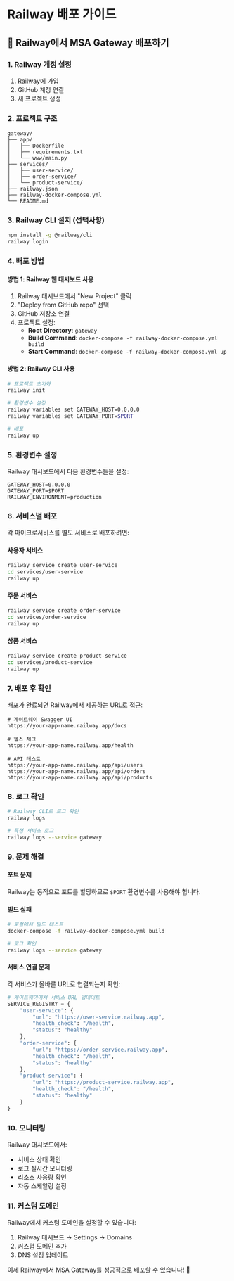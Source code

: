 # Railway 배포 가이드

## 🚀 Railway에서 MSA Gateway 배포하기

### 1. Railway 계정 설정

1. [Railway](https://railway.app)에 가입
2. GitHub 계정 연결
3. 새 프로젝트 생성

### 2. 프로젝트 구조

```
gateway/
├── app/
│   ├── Dockerfile
│   ├── requirements.txt
│   └── www/main.py
├── services/
│   ├── user-service/
│   ├── order-service/
│   └── product-service/
├── railway.json
├── railway-docker-compose.yml
└── README.md
```

### 3. Railway CLI 설치 (선택사항)

```bash
npm install -g @railway/cli
railway login
```

### 4. 배포 방법

#### 방법 1: Railway 웹 대시보드 사용

1. Railway 대시보드에서 "New Project" 클릭
2. "Deploy from GitHub repo" 선택
3. GitHub 저장소 연결
4. 프로젝트 설정:
   - **Root Directory**: `gateway`
   - **Build Command**: `docker-compose -f railway-docker-compose.yml build`
   - **Start Command**: `docker-compose -f railway-docker-compose.yml up`

#### 방법 2: Railway CLI 사용

```bash
# 프로젝트 초기화
railway init

# 환경변수 설정
railway variables set GATEWAY_HOST=0.0.0.0
railway variables set GATEWAY_PORT=$PORT

# 배포
railway up
```

### 5. 환경변수 설정

Railway 대시보드에서 다음 환경변수들을 설정:

```
GATEWAY_HOST=0.0.0.0
GATEWAY_PORT=$PORT
RAILWAY_ENVIRONMENT=production
```

### 6. 서비스별 배포

각 마이크로서비스를 별도 서비스로 배포하려면:

#### 사용자 서비스
```bash
railway service create user-service
cd services/user-service
railway up
```

#### 주문 서비스
```bash
railway service create order-service
cd services/order-service
railway up
```

#### 상품 서비스
```bash
railway service create product-service
cd services/product-service
railway up
```

### 7. 배포 후 확인

배포가 완료되면 Railway에서 제공하는 URL로 접근:

```
# 게이트웨이 Swagger UI
https://your-app-name.railway.app/docs

# 헬스 체크
https://your-app-name.railway.app/health

# API 테스트
https://your-app-name.railway.app/api/users
https://your-app-name.railway.app/api/orders
https://your-app-name.railway.app/api/products
```

### 8. 로그 확인

```bash
# Railway CLI로 로그 확인
railway logs

# 특정 서비스 로그
railway logs --service gateway
```

### 9. 문제 해결

#### 포트 문제
Railway는 동적으로 포트를 할당하므로 `$PORT` 환경변수를 사용해야 합니다.

#### 빌드 실패
```bash
# 로컬에서 빌드 테스트
docker-compose -f railway-docker-compose.yml build

# 로그 확인
railway logs --service gateway
```

#### 서비스 연결 문제
각 서비스가 올바른 URL로 연결되는지 확인:

```python
# 게이트웨이에서 서비스 URL 업데이트
SERVICE_REGISTRY = {
    "user-service": {
        "url": "https://user-service.railway.app",
        "health_check": "/health",
        "status": "healthy"
    },
    "order-service": {
        "url": "https://order-service.railway.app",
        "health_check": "/health", 
        "status": "healthy"
    },
    "product-service": {
        "url": "https://product-service.railway.app",
        "health_check": "/health",
        "status": "healthy"
    }
}
```

### 10. 모니터링

Railway 대시보드에서:
- 서비스 상태 확인
- 로그 실시간 모니터링
- 리소스 사용량 확인
- 자동 스케일링 설정

### 11. 커스텀 도메인

Railway에서 커스텀 도메인을 설정할 수 있습니다:
1. Railway 대시보드 → Settings → Domains
2. 커스텀 도메인 추가
3. DNS 설정 업데이트

이제 Railway에서 MSA Gateway를 성공적으로 배포할 수 있습니다! 🎉 